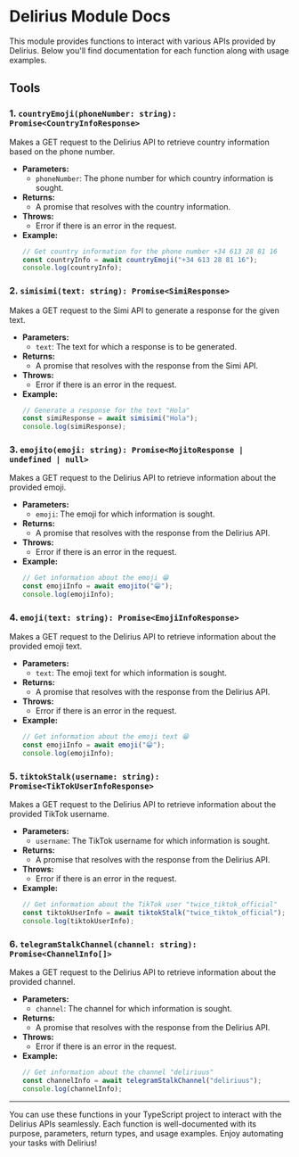 # Delirius Module Docs

This module provides functions to interact with various APIs provided by Delirius. Below you'll find documentation for each function along with usage examples.

## Tools

### 1. `countryEmoji(phoneNumber: string): Promise<CountryInfoResponse>`

Makes a GET request to the Delirius API to retrieve country information based on the phone number.

- **Parameters:**
  - `phoneNumber`: The phone number for which country information is sought.
- **Returns:** 
  - A promise that resolves with the country information.
- **Throws:**
  - Error if there is an error in the request.
- **Example:**
  ```typescript
  // Get country information for the phone number +34 613 28 81 16
  const countryInfo = await countryEmoji("+34 613 28 81 16");
  console.log(countryInfo);
  ```

### 2. `simisimi(text: string): Promise<SimiResponse>`

Makes a GET request to the Simi API to generate a response for the given text.

- **Parameters:**
  - `text`: The text for which a response is to be generated.
- **Returns:** 
  - A promise that resolves with the response from the Simi API.
- **Throws:**
  - Error if there is an error in the request.
- **Example:**
  ```typescript
  // Generate a response for the text "Hola"
  const simiResponse = await simisimi("Hola");
  console.log(simiResponse);
  ```

### 3. `emojito(emoji: string): Promise<MojitoResponse | undefined | null>`

Makes a GET request to the Delirius API to retrieve information about the provided emoji.

- **Parameters:**
  - `emoji`: The emoji for which information is sought.
- **Returns:** 
  - A promise that resolves with the response from the Delirius API.
- **Throws:**
  - Error if there is an error in the request.
- **Example:**
  ```typescript
  // Get information about the emoji 😁
  const emojiInfo = await emojito("😁");
  console.log(emojiInfo);
  ```

### 4. `emoji(text: string): Promise<EmojiInfoResponse>`

Makes a GET request to the Delirius API to retrieve information about the provided emoji text.

- **Parameters:**
  - `text`: The emoji text for which information is sought.
- **Returns:** 
  - A promise that resolves with the response from the Delirius API.
- **Throws:**
  - Error if there is an error in the request.
- **Example:**
  ```typescript
  // Get information about the emoji text 😁
  const emojiInfo = await emoji("😁");
  console.log(emojiInfo);
  ```

### 5. `tiktokStalk(username: string): Promise<TikTokUserInfoResponse>`

Makes a GET request to the Delirius API to retrieve information about the provided TikTok username.

- **Parameters:**
  - `username`: The TikTok username for which information is sought.
- **Returns:** 
  - A promise that resolves with the response from the Delirius API.
- **Throws:**
  - Error if there is an error in the request.
- **Example:**
  ```typescript
  // Get information about the TikTok user "twice_tiktok_official"
  const tiktokUserInfo = await tiktokStalk("twice_tiktok_official");
  console.log(tiktokUserInfo);
  ```

### 6. `telegramStalkChannel(channel: string): Promise<ChannelInfo[]>`

Makes a GET request to the Delirius API to retrieve information about the provided channel.

- **Parameters:**
  - `channel`: The channel for which information is sought.
- **Returns:** 
  - A promise that resolves with the response from the Delirius API.
- **Throws:**
  - Error if there is an error in the request.
- **Example:**
  ```typescript
  // Get information about the channel "deliriuus"
  const channelInfo = await telegramStalkChannel("deliriuus");
  console.log(channelInfo);
  ```

---

You can use these functions in your TypeScript project to interact with the Delirius APIs seamlessly. Each function is well-documented with its purpose, parameters, return types, and usage examples. Enjoy automating your tasks with Delirius!
